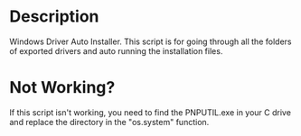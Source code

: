 # Description
Windows Driver Auto Installer. This script is for going through all the folders of exported drivers and auto running the installation files.

# Not Working?
If this script isn't working, you need to find the PNPUTIL.exe in your C drive and replace the directory in the "os.system" function.
